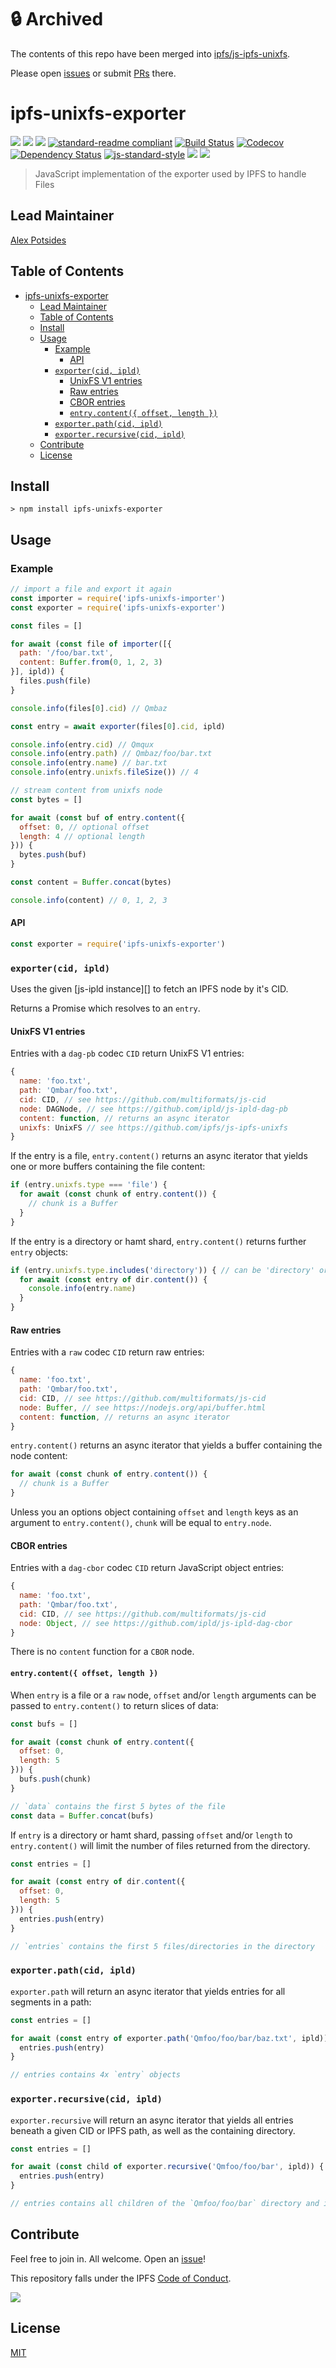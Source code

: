 # 🔒 Archived <!-- omit in toc -->

The contents of this repo have been merged into [ipfs/js-ipfs-unixfs](https://github.com/ipfs/js-ipfs-unixfs/tree/master/packages/ipfs-unixfs-exporter).

Please open [issues](https://github.com/ipfs/js-ipfs-unixfs/issues) or submit [PRs](https://github.com/ipfs/js-ipfs-unixfs/pulls) there.

# ipfs-unixfs-exporter

[![](https://img.shields.io/badge/made%20by-Protocol%20Labs-blue.svg?style=flat-square)](http://ipn.io)
[![](https://img.shields.io/badge/project-IPFS-blue.svg?style=flat-square)](http://ipfs.io/)
[![](https://img.shields.io/badge/freenode-%23ipfs-blue.svg?style=flat-square)](http://webchat.freenode.net/?channels=%23ipfs)
[![standard-readme compliant](https://img.shields.io/badge/standard--readme-OK-green.svg?style=flat-square)](https://github.com/RichardLitt/standard-readme)
[![Build Status](https://flat.badgen.net/travis/ipfs/js-ipfs-unixfs-exporter)](https://travis-ci.com/ipfs/js-ipfs-unixfs-exporter)
[![Codecov](https://codecov.io/gh/ipfs/js-ipfs-unixfs-exporter/branch/master/graph/badge.svg)](https://codecov.io/gh/ipfs/js-ipfs-unixfs-exporter)
[![Dependency Status](https://david-dm.org/ipfs/js-ipfs-unixfs-exporter.svg?style=flat-square)](https://david-dm.org/ipfs/js-ipfs-unixfs-exporter)
[![js-standard-style](https://img.shields.io/badge/code%20style-standard-brightgreen.svg?style=flat-square)](https://github.com/feross/standard)
![](https://img.shields.io/badge/npm-%3E%3D3.0.0-orange.svg?style=flat-square)
![](https://img.shields.io/badge/Node.js-%3E%3D8.0.0-orange.svg?style=flat-square)

> JavaScript implementation of the exporter used by IPFS to handle Files

## Lead Maintainer

[Alex Potsides](https://github.com/achingbrain)

## Table of Contents

- [ipfs-unixfs-exporter](#ipfs-unixfs-exporter)
  - [Lead Maintainer](#lead-maintainer)
  - [Table of Contents](#table-of-contents)
  - [Install](#install)
  - [Usage](#usage)
    - [Example](#example)
      - [API](#api)
    - [`exporter(cid, ipld)`](#exportercid-ipld)
      - [UnixFS V1 entries](#unixfs-v1-entries)
      - [Raw entries](#raw-entries)
      - [CBOR entries](#cbor-entries)
      - [`entry.content({ offset, length })`](#entrycontent-offset-length-)
    - [`exporter.path(cid, ipld)`](#exporterpathcid-ipld)
    - [`exporter.recursive(cid, ipld)`](#exporterrecursivecid-ipld)
  - [Contribute](#contribute)
  - [License](#license)

## Install

```
> npm install ipfs-unixfs-exporter
```

## Usage

### Example

```js
// import a file and export it again
const importer = require('ipfs-unixfs-importer')
const exporter = require('ipfs-unixfs-exporter')

const files = []

for await (const file of importer([{
  path: '/foo/bar.txt',
  content: Buffer.from(0, 1, 2, 3)
}], ipld)) {
  files.push(file)
}

console.info(files[0].cid) // Qmbaz

const entry = await exporter(files[0].cid, ipld)

console.info(entry.cid) // Qmqux
console.info(entry.path) // Qmbaz/foo/bar.txt
console.info(entry.name) // bar.txt
console.info(entry.unixfs.fileSize()) // 4

// stream content from unixfs node
const bytes = []

for await (const buf of entry.content({
  offset: 0, // optional offset
  length: 4 // optional length
})) {
  bytes.push(buf)
}

const content = Buffer.concat(bytes)

console.info(content) // 0, 1, 2, 3
```

#### API

```js
const exporter = require('ipfs-unixfs-exporter')
```

### `exporter(cid, ipld)`

Uses the given [js-ipld instance][] to fetch an IPFS node by it's CID.

Returns a Promise which resolves to an `entry`.

#### UnixFS V1 entries

Entries with a `dag-pb` codec `CID` return UnixFS V1 entries:

```javascript
{
  name: 'foo.txt',
  path: 'Qmbar/foo.txt',
  cid: CID, // see https://github.com/multiformats/js-cid
  node: DAGNode, // see https://github.com/ipld/js-ipld-dag-pb
  content: function, // returns an async iterator
  unixfs: UnixFS // see https://github.com/ipfs/js-ipfs-unixfs
}
```

If the entry is a file, `entry.content()` returns an async iterator that yields one or more buffers containing the file content:

```javascript
if (entry.unixfs.type === 'file') {
  for await (const chunk of entry.content()) {
    // chunk is a Buffer
  }
}
```

If the entry is a directory or hamt shard, `entry.content()` returns further `entry` objects:

```javascript
if (entry.unixfs.type.includes('directory')) { // can be 'directory' or 'hamt-sharded-directory'
  for await (const entry of dir.content()) {
    console.info(entry.name)
  }
}
```

#### Raw entries

Entries with a `raw` codec `CID` return raw entries:

```javascript
{
  name: 'foo.txt',
  path: 'Qmbar/foo.txt',
  cid: CID, // see https://github.com/multiformats/js-cid
  node: Buffer, // see https://nodejs.org/api/buffer.html
  content: function, // returns an async iterator
}
```

`entry.content()` returns an async iterator that yields a buffer containing the node content:

```javascript
for await (const chunk of entry.content()) {
  // chunk is a Buffer
}
```

Unless you an options object containing `offset` and `length` keys as an argument to `entry.content()`, `chunk` will be equal to `entry.node`.

#### CBOR entries

Entries with a `dag-cbor` codec `CID` return JavaScript object entries:

```javascript
{
  name: 'foo.txt',
  path: 'Qmbar/foo.txt',
  cid: CID, // see https://github.com/multiformats/js-cid
  node: Object, // see https://github.com/ipld/js-ipld-dag-cbor
}
```

There is no `content` function for a `CBOR` node.


#### `entry.content({ offset, length })`

When `entry` is a file or a `raw` node, `offset` and/or `length` arguments can be passed to `entry.content()` to return slices of data:

```javascript
const bufs = []

for await (const chunk of entry.content({
  offset: 0,
  length: 5
})) {
  bufs.push(chunk)
}

// `data` contains the first 5 bytes of the file
const data = Buffer.concat(bufs)
```

If `entry` is a directory or hamt shard, passing `offset` and/or `length` to `entry.content()` will limit the number of files returned from the directory.

```javascript
const entries = []

for await (const entry of dir.content({
  offset: 0,
  length: 5
})) {
  entries.push(entry)
}

// `entries` contains the first 5 files/directories in the directory
```

### `exporter.path(cid, ipld)`

`exporter.path` will return an async iterator that yields entries for all segments in a path:

```javascript
const entries = []

for await (const entry of exporter.path('Qmfoo/foo/bar/baz.txt', ipld)) {
  entries.push(entry)
}

// entries contains 4x `entry` objects
```

### `exporter.recursive(cid, ipld)`

`exporter.recursive` will return an async iterator that yields all entries beneath a given CID or IPFS path, as well as the containing directory.

```javascript
const entries = []

for await (const child of exporter.recursive('Qmfoo/foo/bar', ipld)) {
  entries.push(entry)
}

// entries contains all children of the `Qmfoo/foo/bar` directory and it's children
```

[dag API]: https://github.com/ipfs/interface-ipfs-core/blob/master/SPEC/DAG.md
[ipld-resolver instance]: https://github.com/ipld/js-ipld-resolver
[UnixFS]: https://github.com/ipfs/specs/tree/master/unixfs
[pull-stream]: https://www.npmjs.com/package/pull-stream

## Contribute

Feel free to join in. All welcome. Open an [issue](https://github.com/ipfs/js-ipfs-unixfs-exporter/issues)!

This repository falls under the IPFS [Code of Conduct](https://github.com/ipfs/community/blob/master/code-of-conduct.md).

[![](https://cdn.rawgit.com/jbenet/contribute-ipfs-gif/master/img/contribute.gif)](https://github.com/ipfs/community/blob/master/contributing.md)

## License

[MIT](LICENSE)
